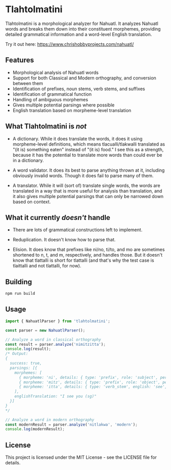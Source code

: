 # Tlahtolmatini

Tlahtolmatini is a morphological analyzer for Nahuatl. It analyzes Nahuatl words and breaks them down into their constituent morphemes, providing detailed grammatical information and a word-level English translation.

Try it out here: https://www.chrishobbyprojects.com/nahuatl/

## Features

- Morphological analysis of  Nahuatl words
- Support for both Classical and Modern orthography, and conversion between them
- Identification of prefixes, noun stems,  verb stems, and suffixes
- Identification of grammatical function
- Handling of ambiguous morphemes
- Gives multiple potential parsings where possible
- English translation based on morpheme-level translation

## What Tlahtolmatini is *not*

- A dictionary. While it does translate the words, it does it using morpheme-level definitions, which means tlacualli/tlakwalli translated as "(it is) something eaten" instead of "(it is) food." I see this as a strength, because it has the potential to translate more words than could ever be in a dictionary.

- A word validator. It does its best to parse anything thrown at it, including obviously invalid words. Though it does fail to parse many of them.

- A translator. While it will (sort of) translate single words, the words are translated in a way that is more useful for analysis than translation, and it also gives multiple potential parsings that can only be narrowed down based on context.

## What it currently *doesn't* handle

- There are lots of grammatical constructions left to implement.

- Reduplication. It doesn't know how to parse that.

- Elision. It does know that prefixes like ni/no, ti/to, and mo are sometimes shortened to n, t, and m, respectively, and handles those. But it doesn't know that tlattalli is short for tlattalli (and that's why the test case is tlaittalli and not tlattalli, for now).

## Building

```bash
npm run build
```

## Usage

```javascript
import { NahuatlParser } from 'tlahtolmatini';

const parser = new NahuatlParser();

// Analyze a word in classical orthography
const result = parser.analyze('nimitzitta');
console.log(result);
/* Output:
{
  success: true,
  parsings: [{
    morphemes: [
      { morpheme: 'ni', details: { type: 'prefix', role: 'subject', person: 'first', number: 'singular' } },
      { morpheme: 'mitz', details: { type: 'prefix', role: 'object', person: 'second', english: 'you (sg)' } },
      { morpheme: 'itta', details: { type: 'verb_stem', english: 'see', past: 'saw', pp: 'seen' } }
    ],
    englishTranslation: "I see you (sg)"
  }]
}
*/

// Analyze a word in modern orthography
const modernResult = parser.analyze('nitlakwa', 'modern');
console.log(modernResult);
```

## License

This project is licensed under the MIT License - see the LICENSE file for details.
